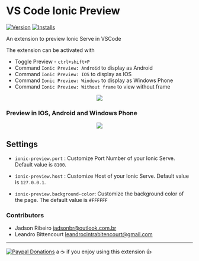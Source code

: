 # VS Code Ionic Preview


[![Version](https://vsmarketplacebadge.apphb.com/version/ionic-preview.ionic-preview.svg)](https://marketplace.visualstudio.com/items?itemName=ionic-preview.ionic-preview) 
[![Installs](https://vsmarketplacebadge.apphb.com/installs/ionic-preview.ionic-preview.svg)](https://marketplace.visualstudio.com/items?itemName=ionic-preview.ionic-preview)

An extension to preview Ionic Serve in VSCode


The extension can be activated with

* Toggle Preview - `ctrl+shift+P`
* Command `Ionic Preview: Android`  to display as Android
* Command `Ionic Preview: IOS`  to display as IOS
* Command `Ionic Preview: Windows`  to display as Windows Phone
* Command `Ionic Preview: Without frame`   to view without frame

<p align="center"><img src="https://github.com/jadsonbr/ionic-preview/blob/master/images/command.png?raw=true"></p>

### Preview in IOS, Android and Windows Phone

<p align="center"><img src="https://github.com/jadsonbr/ionic-preview/blob/master/images/preview-android-ios-windows.jpg?raw=true"></p>

## Settings
* `ionic-preview.port` : Customize Port Number of your Ionic Serve. Default value is `8100`.

* `ionic-preview.host` : Customize Host of your Ionic Serve. Default value is `127.0.0.1`.

* `ionic-preview.background-color`: Customize the background color of the page. The default value is `#FFFFFF`


### Contributors

* Jadson Ribeiro  <jadsonbr@outlook.com.br>
* Leandro Bittencourt  <leandrocintrabitencourt@gmail.com>

---

[![Paypal Donations](https://www.paypalobjects.com/en_US/i/btn/btn_donate_SM.gif)](https://www.paypal.com/cgi-bin/webscr?cmd=_donations&business=V2SUB9RQHYUGE&lc=US&item_name=Ionic%20Preview&item_number=ionic%2dpreview&currency_code=USD&bn=PP%2dDonationsBF%3abtn_donate_LG%2egif%3aNonHosted) a :coffee: if you enjoy using this extension :thumbsup:
